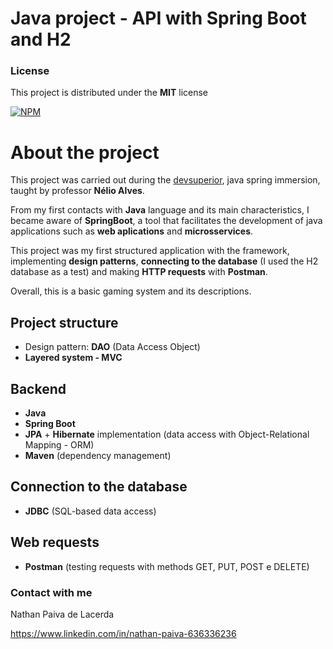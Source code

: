 # Java project - API with Spring Boot and H2 

### License

This project is distributed under the **MIT** license

[![NPM](https://img.shields.io/npm/l/react)](https://github.com/nathan00pdl/Projeto2_Java_Spring/blob/main/LICENSE) 

# About the project 

This project was carried out during the [devsuperior](https://www.devsuperior.com.br/), java spring immersion, taught by professor **Nélio Alves**.

From my first contacts with **Java** language and its main characteristics, I became aware of **SpringBoot**, a tool that facilitates the development of java applications such as **web aplications** and **microsservices**.

This project was my first structured application with the framework, implementing **design patterns**, **connecting to the database** (I used the H2 database as a test) and making **HTTP requests** with **Postman**.  

Overall, this is a basic gaming system and its descriptions.

## Project structure 
- Design pattern: **DAO** (Data Access Object)
- **Layered system - MVC**

## Backend
- **Java**
- **Spring Boot** 
- **JPA** + **Hibernate** implementation (data access with Object-Relational Mapping - ORM)
- **Maven** (dependency management)
  
## Connection to the database 
- **JDBC** (SQL-based data access)
  
## Web requests
- **Postman** (testing requests with methods GET, PUT, POST e DELETE)

### Contact with me

Nathan Paiva de Lacerda

https://www.linkedin.com/in/nathan-paiva-636336236
